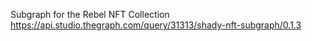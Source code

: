 Subgraph for the Rebel NFT Collection
https://api.studio.thegraph.com/query/31313/shady-nft-subgraph/0.1.3
